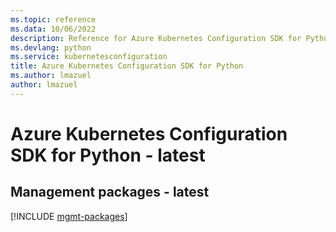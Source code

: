 ```yaml
---
ms.topic: reference
ms.data: 10/06/2022
description: Reference for Azure Kubernetes Configuration SDK for Python
ms.devlang: python
ms.service: kubernetesconfiguration
title: Azure Kubernetes Configuration SDK for Python
ms.author: lmazuel
author: lmazuel
---
```

# Azure Kubernetes Configuration SDK for Python - latest

## Management packages - latest
[!INCLUDE [mgmt-packages](kubernetes-configuration-mgmt-index.md)]